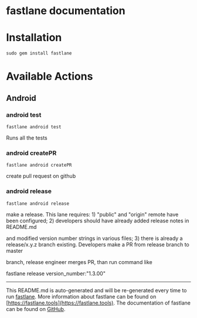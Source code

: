fastlane documentation
================
# Installation
```
sudo gem install fastlane
```
# Available Actions
## Android
### android test
```
fastlane android test
```
Runs all the tests
### android createPR
```
fastlane android createPR
```
create pull request on github
### android release
```
fastlane android release
```
make a release. This lane requires: 1) "public" and "origin" remote have been configured; 2) developers should have already added release notes in README.md

and modified version number strings in various files; 3) there is already a release/x.y.z branch existing. Developers make a PR from release branch to master

branch, release engineer merges PR, than run command like

 fastlane release version_number:"1.3.00"

----

This README.md is auto-generated and will be re-generated every time to run [fastlane](https://fastlane.tools).
More information about fastlane can be found on [https://fastlane.tools](https://fastlane.tools).
The documentation of fastlane can be found on [GitHub](https://github.com/fastlane/fastlane/tree/master/fastlane).